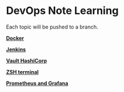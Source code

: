 # DevOps Note Learning

Each topic will be pushed to a branch.

**[Docker](https://github.com/Quyenld9699/devOps/tree/docker)**

**[Jenkins](https://github.com/Quyenld9699/devOps/tree/jenkins)**

**[Vault HashiCorp](https://github.com/Quyenld9699/devOps/tree/vault)**

**[ZSH terminal](https://github.com/Quyenld9699/devOps/tree/zsh-window-terminal)**

**[Prometheus and Grafana](https://github.com/Quyenld9699/devOps/tree/prometheus-grafana)**
